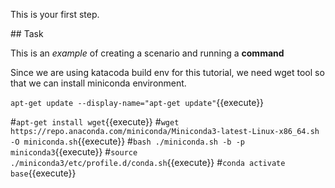This is your first step.

## Task

This is an _example_ of creating a scenario and running a **command**

Since we are using katacoda build env for this tutorial, we need wget tool so that we can install miniconda environment.

`apt-get update --display-name="apt-get update"`{{execute}}

#`apt-get install wget`{{execute}}
#`wget https://repo.anaconda.com/miniconda/Miniconda3-latest-Linux-x86_64.sh -O miniconda.sh`{{execute}}
#`bash ./miniconda.sh -b -p miniconda3`{{execute}}
#`source ./miniconda3/etc/profile.d/conda.sh`{{execute}}
#`conda activate base`{{execute}}

